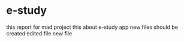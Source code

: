 # e-study
this report for mad project
this about e-study app
new  files should be  created
edited file
new file
